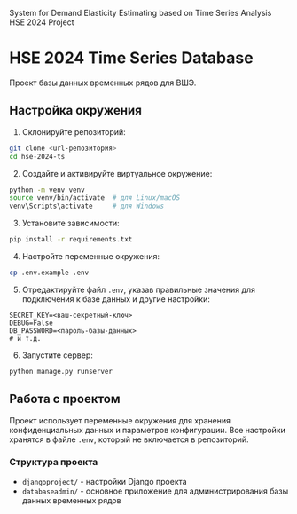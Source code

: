 System for Demand Elasticity Estimating based on Time Series Analysis
HSE 2024 Project

# HSE 2024 Time Series Database

Проект базы данных временных рядов для ВШЭ.

## Настройка окружения

1. Склонируйте репозиторий:

```bash
git clone <url-репозитория>
cd hse-2024-ts
```

2. Создайте и активируйте виртуальное окружение:

```bash
python -m venv venv
source venv/bin/activate  # для Linux/macOS
venv\Scripts\activate     # для Windows
```

3. Установите зависимости:

```bash
pip install -r requirements.txt
```

4. Настройте переменные окружения:

```bash
cp .env.example .env
```

5. Отредактируйте файл `.env`, указав правильные значения для подключения к базе данных и другие настройки:

```
SECRET_KEY=<ваш-секретный-ключ>
DEBUG=False
DB_PASSWORD=<пароль-базы-данных>
# и т.д.
```

6. Запустите сервер:

```bash
python manage.py runserver
```

## Работа с проектом

Проект использует переменные окружения для хранения конфиденциальных данных и параметров конфигурации. Все настройки хранятся в файле `.env`, который не включается в репозиторий.

### Структура проекта

- `djangoproject/` - настройки Django проекта
- `databaseadmin/` - основное приложение для администрирования базы данных временных рядов
